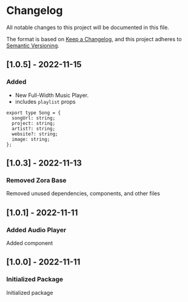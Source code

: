 # Changelog

All notable changes to this project will be documented in this file.

The format is based on [Keep a Changelog](https://keepachangelog.com/en/1.0.0/),
and this project adheres to [Semantic Versioning](https://semver.org/spec/v2.0.0.html).

## [1.0.5] - 2022-11-15

### Added <PersistentPlayer />

- New Full-Width Music Player.
- includes `playlist` props

```
export type Song = {
  songUrl: string;
  project: string;
  artist?: string;
  website?: string;
  image: string;
};
```

## [1.0.3] - 2022-11-13

### Removed Zora Base

Removed unused dependencies, components, and other files

## [1.0.1] - 2022-11-11

### Added Audio Player

Added <AudioPlayer /> component

## [1.0.0] - 2022-11-11

### Initialized Package

Initialized package
